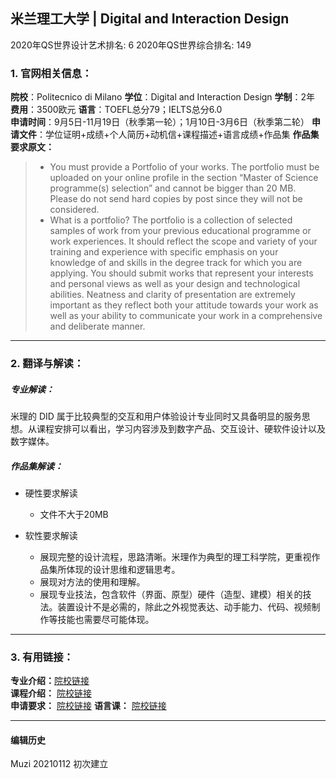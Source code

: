 ## 米兰理工大学 | Digital and Interaction Design

2020年QS世界设计艺术排名: 6
2020年QS世界综合排名: 149  

### 1. 官网相关信息：

**院校**：Politecnico di Milano
**学位**：Digital and Interaction Design
**学制**：2年  
**费用**：3500欧元
**语言**：TOEFL总分79；IELTS总分6.0  
**申请时间**：9月5日-11月19日（秋季第一轮）；1月10日-3月6日（秋季第二轮）
**申请文件**：学位证明+成绩+个人简历+动机信+课程描述+语言成绩+作品集
**作品集要求原文：**   

> - You must provide a Portfolio of your works. The portfolio must be uploaded on your online profile in the section “Master of Science programme(s) selection” and cannot be bigger than 20 MB. Please do not send hard copies by post since they will not be considered.
> - What is a portfolio?
The portfolio is a collection of selected samples of work from your previous educational programme or work experiences. It should reflect the scope and variety of your training and experience with specific emphasis on your knowledge of and skills in the degree track for which you are applying. You should submit works that represent your interests and personal views as well as your design and technological abilities. Neatness and clarity of presentation are extremely important as they reflect both your attitude towards your work as well as your ability to communicate your work in a comprehensive and deliberate manner.


---

### 2. 翻译与解读：

##### 专业解读：
米理的 DID 属于比较典型的交互和用户体验设计专业同时又具备明显的服务思想。从课程安排可以看出，学习内容涉及到数字产品、交互设计、硬软件设计以及数字媒体。

##### 作品集解读：
- 硬性要求解读
  - 文件不大于20MB

- 软性要求解读
  - 展现完整的设计流程，思路清晰。米理作为典型的理工科学院，更重视作品集所体现的设计思维和逻辑思考。
  - 展现对方法的使用和理解。
  - 展现专业技法，包含软件（界面、原型）硬件（造型、建模）相关的技法。装置设计不是必需的，除此之外视觉表达、动手能力、代码、视频制作等技能也需要尽可能体现。

---


### 3. 有用链接：

**专业介绍：**[院校链接](https://www.polimi.it/?id=6502&anno=2020&campus=&scuola=&corso=1262&L=1)  
**课程介绍：** [院校链接](https://www4.ceda.polimi.it/manifesti/manifesti/controller/ManifestoPublic.do?check_params=1&aa=2017&k_corso_la=1262&lang=EN&__pj0=0&__pj1=164b6b8b9ed722a857180f42358b67c6)  
**申请要求：** [院校链接](https://www.polimi.it/en/programmes/how-to-apply/)
**语言课：** [院校链接](https://www.polimi.it/en/programmes/language-courses/)

---


#### 编辑历史
Muzi 20210112 初次建立
